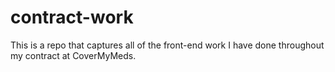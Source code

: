 # contract-work
This is a repo that captures all of the front-end work I have done throughout my contract at CoverMyMeds.

